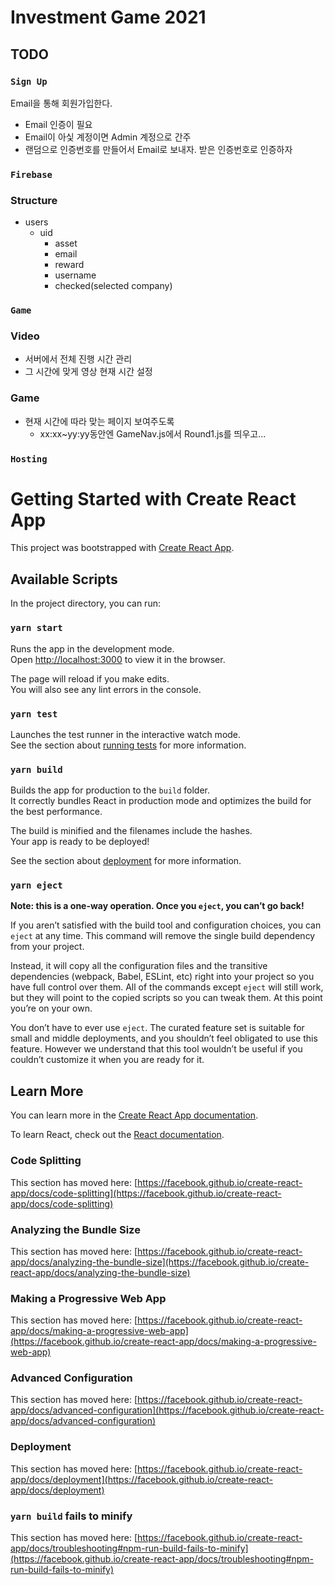 # Investment Game 2021

## TODO

### `Sign Up`
Email을 통해 회원가입한다.
<ul>
<li>Email 인증이 필요</li>
<li>Email이 아싳 계정이면 Admin 계정으로 간주</li>
<li>랜덤으로 인증번호를 만들어서 Email로 보내자. 받은 인증번호로 인증하자</li>
</ul>

### `Firebase`
<h3>Structure</h3>
<ul>
<li>
users
    <ul>
    <li>uid
        <ul>
        <li>asset</li>
        <li>email</li>
        <li>reward</li>
        <li>username</li>
        <li>checked(selected company)</li>
        </ul>
    </li>
    </ul>
</li>
</ul>

### `Game`
<h3>Video</h3>
<ul>
<li>서버에서 전체 진행 시간 관리</li>
<li>그 시간에 맞게 영상 현재 시간 설정</li>
</ul>
<h3>Game</h3>
<ul>
<li>현재 시간에 따라 맞는 페이지 보여주도록
    <ul>
    <li>xx:xx~yy:yy동안엔 GameNav.js에서 Round1.js를 띄우고...
    </ul>
</li>
</ul>

### `Hosting`

# Getting Started with Create React App

This project was bootstrapped with [Create React App](https://github.com/facebook/create-react-app).

## Available Scripts

In the project directory, you can run:

### `yarn start`

Runs the app in the development mode.\
Open [http://localhost:3000](http://localhost:3000) to view it in the browser.

The page will reload if you make edits.\
You will also see any lint errors in the console.

### `yarn test`

Launches the test runner in the interactive watch mode.\
See the section about [running tests](https://facebook.github.io/create-react-app/docs/running-tests) for more information.

### `yarn build`

Builds the app for production to the `build` folder.\
It correctly bundles React in production mode and optimizes the build for the best performance.

The build is minified and the filenames include the hashes.\
Your app is ready to be deployed!

See the section about [deployment](https://facebook.github.io/create-react-app/docs/deployment) for more information.

### `yarn eject`

**Note: this is a one-way operation. Once you `eject`, you can’t go back!**

If you aren’t satisfied with the build tool and configuration choices, you can `eject` at any time. This command will remove the single build dependency from your project.

Instead, it will copy all the configuration files and the transitive dependencies (webpack, Babel, ESLint, etc) right into your project so you have full control over them. All of the commands except `eject` will still work, but they will point to the copied scripts so you can tweak them. At this point you’re on your own.

You don’t have to ever use `eject`. The curated feature set is suitable for small and middle deployments, and you shouldn’t feel obligated to use this feature. However we understand that this tool wouldn’t be useful if you couldn’t customize it when you are ready for it.

## Learn More

You can learn more in the [Create React App documentation](https://facebook.github.io/create-react-app/docs/getting-started).

To learn React, check out the [React documentation](https://reactjs.org/).

### Code Splitting

This section has moved here: [https://facebook.github.io/create-react-app/docs/code-splitting](https://facebook.github.io/create-react-app/docs/code-splitting)

### Analyzing the Bundle Size

This section has moved here: [https://facebook.github.io/create-react-app/docs/analyzing-the-bundle-size](https://facebook.github.io/create-react-app/docs/analyzing-the-bundle-size)

### Making a Progressive Web App

This section has moved here: [https://facebook.github.io/create-react-app/docs/making-a-progressive-web-app](https://facebook.github.io/create-react-app/docs/making-a-progressive-web-app)

### Advanced Configuration

This section has moved here: [https://facebook.github.io/create-react-app/docs/advanced-configuration](https://facebook.github.io/create-react-app/docs/advanced-configuration)

### Deployment

This section has moved here: [https://facebook.github.io/create-react-app/docs/deployment](https://facebook.github.io/create-react-app/docs/deployment)

### `yarn build` fails to minify

This section has moved here: [https://facebook.github.io/create-react-app/docs/troubleshooting#npm-run-build-fails-to-minify](https://facebook.github.io/create-react-app/docs/troubleshooting#npm-run-build-fails-to-minify)
